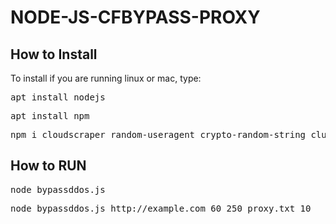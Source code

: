 # NODE-JS-CFBYPASS-PROXY
<h2>How to Install</h2>
  To install if you are running linux or mac, type:
<pre>apt install nodejs</pre>
<pre>apt install npm</pre> 
<pre>npm i cloudscraper random-useragent crypto-random-string cluster request</pre>  
  
 <h2>How to RUN</h2> 
 <pre>node bypassddos.js <url> <time> <ConnectPerThread> <proxies> <thread></pre> 
 <pre>node bypassddos.js http://example.com 60 250 proxy.txt 10</pre>
